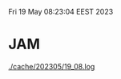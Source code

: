 Fri 19 May 08:23:04 EEST 2023
# JAM
<a href='./cache/202305/19_08.log'>./cache/202305/19_08.log</a>
